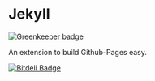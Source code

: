 Jekyll
======

[![Greenkeeper badge](https://badges.greenkeeper.io/ajsb85/alexsalas.brackets-jekyll.svg)](https://greenkeeper.io/)

An extension to build Github-Pages easy.


[![Bitdeli Badge](https://d2weczhvl823v0.cloudfront.net/alexsalas/alexsalas.brackets-jekyll/trend.png)](https://bitdeli.com/free "Bitdeli Badge")


